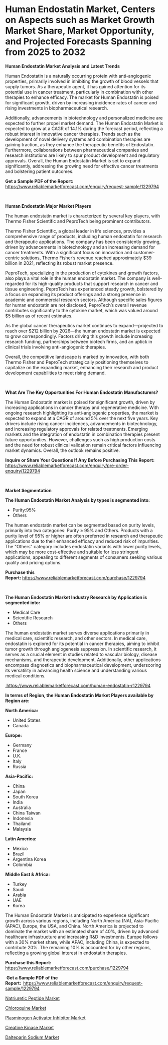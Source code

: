 <p><h1>Human Endostatin Market, Centers on Aspects such as Market Growth Market Share, Market Opportunity, and Projected Forecasts Spanning from 2025 to 2032</h1></p><p><strong>Human Endostatin Market Analysis and Latest Trends</strong></p>
<p><p>Human Endostatin is a naturally occurring protein with anti-angiogenic properties, primarily involved in inhibiting the growth of blood vessels that supply tumors. As a therapeutic agent, it has gained attention for its potential use in cancer treatment, particularly in combination with other therapies to enhance efficacy. The market for Human Endostatin is poised for significant growth, driven by increasing incidence rates of cancer and rising investments in biopharmaceutical research. </p><p>Additionally, advancements in biotechnology and personalized medicine are expected to further propel market demand. The Human Endostatin Market is expected to grow at a CAGR of 14.1% during the forecast period, reflecting a robust interest in innovative cancer therapies. Trends such as the development of novel delivery systems and combination therapies are gaining traction, as they enhance the therapeutic benefits of Endostatin. Furthermore, collaborations between pharmaceutical companies and research institutions are likely to spur product development and regulatory approvals. Overall, the Human Endostatin Market is set to expand significantly, addressing the growing need for effective cancer treatments and bolstering patient outcomes.</p></p>
<p><strong>Get a Sample PDF of the Report:&nbsp;</strong> <a href="https://www.reliablemarketforecast.com/enquiry/request-sample/1229794?utm_campaign=1832&utm_medium=2&utm_source=Github&utm_content=ia&utm_term=08032025&utm_id=human-endostatin">https://www.reliablemarketforecast.com/enquiry/request-sample/1229794</a></p>
<p>&nbsp;</p>
<p><strong>Human Endostatin Major Market Players</strong></p>
<p><p>The human endostatin market is characterized by several key players, with Thermo Fisher Scientific and PeproTech being prominent contributors. </p><p>Thermo Fisher Scientific, a global leader in life sciences, provides a comprehensive range of products, including human endostatin for research and therapeutic applications. The company has been consistently growing, driven by advancements in biotechnology and an increasing demand for cancer treatments. With a significant focus on innovation and customer-centric solutions, Thermo Fisher’s revenue reached approximately $39 billion in 2021, reflecting its robust market presence.</p><p>PeproTech, specializing in the production of cytokines and growth factors, also plays a vital role in the human endostatin market. The company is well-regarded for its high-quality products that support research in cancer and tissue engineering. PeproTech has experienced steady growth, bolstered by a focus on expanding its product offerings and a strong presence in academic and commercial research sectors. Although specific sales figures for human endostatin are not disclosed, PeproTech’s overall revenue contributes significantly to the cytokine market, which was valued around $5 billion as of recent estimates.</p><p>As the global cancer therapeutics market continues to expand—projected to reach over $212 billion by 2026—the human endostatin market is expected to grow correspondingly. Factors driving this growth include increasing research funding, partnerships between biotech firms, and an uptick in clinical trials involving anti-angiogenic therapies. </p><p>Overall, the competitive landscape is marked by innovation, with both Thermo Fisher and PeproTech strategically positioning themselves to capitalize on the expanding market, enhancing their research and product development capabilities to meet rising demand.</p></p>
<p>&nbsp;</p>
<p><strong>What Are The Key Opportunities For Human Endostatin Manufacturers?</strong></p>
<p><p>The Human Endostatin market is poised for significant growth, driven by increasing applications in cancer therapy and regenerative medicine. With ongoing research highlighting its anti-angiogenic properties, the market is expected to expand at a CAGR of around 5% over the next five years. Key drivers include rising cancer incidences, advancements in biotechnology, and increasing regulatory approvals for related treatments. Emerging markets and the integration of endostatin in combination therapies present future opportunities. However, challenges such as high production costs and the need for robust clinical validation remain critical factors influencing market dynamics. Overall, the outlook remains positive.</p></p>
<p><strong>Inquire or Share Your Questions If Any Before Purchasing This Report:</strong> <a href="https://www.reliablemarketforecast.com/enquiry/pre-order-enquiry/1229794?utm_campaign=1832&utm_medium=2&utm_source=Github&utm_content=ia&utm_term=08032025&utm_id=human-endostatin">https://www.reliablemarketforecast.com/enquiry/pre-order-enquiry/1229794</a></p>
<p>&nbsp;</p>
<p><strong>Market Segmentation</strong></p>
<p><strong>The Human Endostatin Market Analysis by types is segmented into:</strong></p>
<p><ul><li>Purity:95%</li><li>Others</li></ul></p>
<p><p>The human endostatin market can be segmented based on purity levels, primarily into two categories: Purity ≥ 95% and Others. Products with a purity level of 95% or higher are often preferred in research and therapeutic applications due to their enhanced efficacy and reduced risk of impurities. The "Others" category includes endostatin variants with lower purity levels, which may be more cost-effective and suitable for less stringent applications, appealing to different segments of consumers seeking various quality and pricing options.</p></p>
<p><strong>Purchase this Report:&nbsp;</strong><a href="https://www.reliablemarketforecast.com/purchase/1229794?utm_campaign=1832&utm_medium=2&utm_source=Github&utm_content=ia&utm_term=08032025&utm_id=human-endostatin">https://www.reliablemarketforecast.com/purchase/1229794</a></p>
<p>&nbsp;</p>
<p><strong>The Human Endostatin Market Industry Research by Application is segmented into:</strong></p>
<p><ul><li>Medical Care</li><li>Scientific Research</li><li>Others</li></ul></p>
<p><p>The human endostatin market serves diverse applications primarily in medical care, scientific research, and other sectors. In medical care, endostatin is explored for its potential in cancer therapies, aiming to inhibit tumor growth through angiogenesis suppression. In scientific research, it serves as a crucial element in studies related to vascular biology, disease mechanisms, and therapeutic development. Additionally, other applications encompass diagnostics and biopharmaceutical development, underscoring its versatility in advancing health science and understanding various medical conditions.</p></p>
<p><a href="https://www.reliablemarketforecast.com/human-endostatin-r1229794?utm_campaign=1832&utm_medium=2&utm_source=Github&utm_content=ia&utm_term=08032025&utm_id=human-endostatin">&nbsp;https://www.reliablemarketforecast.com/human-endostatin-r1229794</a></p>
<p><strong>In terms of Region, the Human Endostatin Market Players available by Region are:</strong></p>
<p>
    <p> <strong> North America: </strong>
        <ul>
            <li>United States</li>
            <li>Canada</li>
        </ul>
        </p> 
    <p> <strong> Europe: </strong>
        <ul>
            <li>Germany</li>
            <li>France</li>
            <li>U.K.</li>
            <li>Italy</li>
            <li>Russia</li>
        </ul>
        </p> 
    <p> <strong> Asia-Pacific: </strong>
        <ul>
            <li>China</li>
            <li>Japan</li>
            <li>South Korea</li>
            <li>India</li>
            <li>Australia</li>
            <li>China Taiwan</li>
            <li>Indonesia</li>
            <li>Thailand</li>
            <li>Malaysia</li>
        </ul>
        </p> 
    <p> <strong> Latin America: </strong>
        <ul>
            <li>Mexico</li>
            <li>Brazil</li>
            <li>Argentina Korea</li>
            <li>Colombia</li>
        </ul>
        </p> 
    <p> <strong> Middle East & Africa: </strong>
        <ul>
            <li>Turkey</li>
            <li>Saudi</li>
            <li>Arabia</li>
            <li>UAE</li>
            <li>Korea</li>
        </ul>
    </p>
    </p>
<p><p>The Human Endostatin Market is anticipated to experience significant growth across various regions, including North America (NA), Asia-Pacific (APAC), Europe, the USA, and China. North America is projected to dominate the market with an estimated share of 40%, driven by advanced healthcare infrastructure and increasing R&D investments. Europe follows with a 30% market share, while APAC, including China, is expected to contribute 20%. The remaining 10% is accounted for by other regions, reflecting a growing global interest in endostatin therapies.</p></p>
<p><strong>Purchase this Report: </strong><a href="https://www.reliablemarketforecast.com/purchase/1229794?utm_campaign=1832&utm_medium=2&utm_source=Github&utm_content=ia&utm_term=08032025&utm_id=human-endostatin">https://www.reliablemarketforecast.com/purchase/1229794</a></p>
<p>&nbsp;<strong>Get a Sample PDF of the Report:&nbsp;&nbsp;</strong><a href="https://www.reliablemarketforecast.com/enquiry/request-sample/1229794?utm_campaign=1832&utm_medium=2&utm_source=Github&utm_content=ia&utm_term=08032025&utm_id=human-endostatin">https://www.reliablemarketforecast.com/enquiry/request-sample/1229794</a></p>
<p><strong></strong></p>
<p><p><a href="https://github.com/muskoaizahfi/Market-Research-Report-List-1/blob/main/natriuretic-peptide-market.md?utm_campaign=1832&utm_medium=2&utm_source=Github&utm_content=ia&utm_term=08032025&utm_id=human-endostatin">Natriuretic Peptide Market</a></p><p><a href="https://github.com/ryantindyaiz/Market-Research-Report-List-1/blob/main/chloroquine-market.md?utm_campaign=1832&utm_medium=2&utm_source=Github&utm_content=ia&utm_term=08032025&utm_id=human-endostatin">Chloroquine Market</a></p><p><a href="https://github.com/motosyuliq/Market-Research-Report-List-1/blob/main/plasminogen-activator-inhibitor-market.md?utm_campaign=1832&utm_medium=2&utm_source=Github&utm_content=ia&utm_term=08032025&utm_id=human-endostatin">Plasminogen Activator Inhibitor Market</a></p><p><a href="https://github.com/thapabylers2/Market-Research-Report-List-1/blob/main/creatine-kinase-market.md?utm_campaign=1832&utm_medium=2&utm_source=Github&utm_content=ia&utm_term=08032025&utm_id=human-endostatin">Creatine Kinase Market</a></p><p><a href="https://github.com/lotoahshaiek/Market-Research-Report-List-1/blob/main/dalteparin-sodium-market.md?utm_campaign=1832&utm_medium=2&utm_source=Github&utm_content=ia&utm_term=08032025&utm_id=human-endostatin">Dalteparin Sodium Market</a></p></p>
